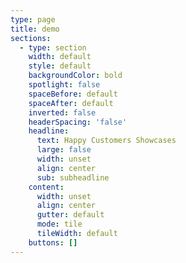 ```yaml
---
type: page
title: demo
sections:
  - type: section
    width: default
    style: default
    backgroundColor: bold
    spotlight: false
    spaceBefore: default
    spaceAfter: default
    inverted: false
    headerSpacing: 'false'
    headline:
      text: Happy Customers Showcases
      large: false
      width: unset
      align: center
      sub: subheadline
    content:
      width: unset
      align: center
      gutter: default
      mode: tile
      tileWidth: default
    buttons: []
---
```

